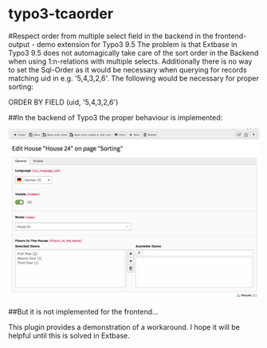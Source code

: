 # typo3-tcaorder
#Respect order from multiple select field in the backend in the frontend-output - demo extension for Typo3 9.5
The problem is that Extbase in Typo3 9.5 does not automagically take care of the sort order in the Backend when using 1:n-relations with multiple selects. Additionally there is no way to set the Sql-Order as it would be necessary when querying for records matching uid in e.g. '5,4,3,2,6'. The following would be necessary for proper sorting:

  ORDER BY FIELD (uid, '5,4,3,2,6')

##In the backend of Typo3 the proper behaviour is implemented:

![Alt text](Documentation.tmpl/Images/UserManual/multiple-select.png?raw=true "Optional Title")

##But it is not implemented for the frontend...

This plugin provides a demonstration of a workaround. I hope it will be helpful until this is solved in Extbase.
